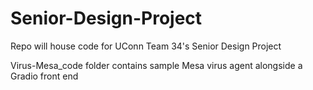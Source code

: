 # Senior-Design-Project
Repo will house code for UConn Team 34's Senior Design Project

Virus-Mesa_code folder contains sample Mesa virus agent alongside a Gradio front end
